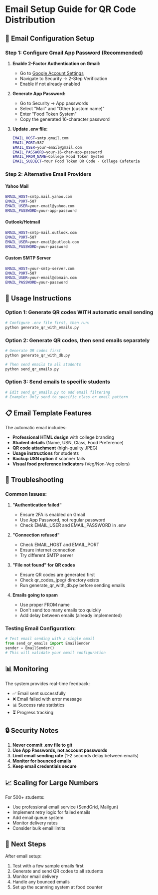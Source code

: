 # Email Setup Guide for QR Code Distribution

## 📧 Email Configuration Setup

### Step 1: Configure Gmail App Password (Recommended)

1. **Enable 2-Factor Authentication on Gmail:**
   - Go to [Google Account Settings](https://myaccount.google.com/)
   - Navigate to Security → 2-Step Verification
   - Enable if not already enabled

2. **Generate App Password:**
   - Go to Security → App passwords
   - Select "Mail" and "Other (custom name)"
   - Enter "Food Token System"
   - Copy the generated 16-character password

3. **Update .env file:**
   ```bash
   EMAIL_HOST=smtp.gmail.com
   EMAIL_PORT=587
   EMAIL_USER=your-email@gmail.com
   EMAIL_PASSWORD=your-16-char-app-password
   EMAIL_FROM_NAME=College Food Token System
   EMAIL_SUBJECT=Your Food Token QR Code - College Cafeteria
   ```

### Step 2: Alternative Email Providers

#### Yahoo Mail
```bash
EMAIL_HOST=smtp.mail.yahoo.com
EMAIL_PORT=587
EMAIL_USER=your-email@yahoo.com
EMAIL_PASSWORD=your-app-password
```

#### Outlook/Hotmail
```bash
EMAIL_HOST=smtp-mail.outlook.com
EMAIL_PORT=587
EMAIL_USER=your-email@outlook.com
EMAIL_PASSWORD=your-password
```

#### Custom SMTP Server
```bash
EMAIL_HOST=your-smtp-server.com
EMAIL_PORT=587
EMAIL_USER=your-email@domain.com
EMAIL_PASSWORD=your-password
```

## 🚀 Usage Instructions

### Option 1: Generate QR codes WITH automatic email sending
```bash
# Configure .env file first, then run:
python generate_qr_with_emails.py
```

### Option 2: Generate QR codes, then send emails separately
```bash
# Generate QR codes first
python generate_qr_with_db.py

# Then send emails to all students
python send_qr_emails.py
```

### Option 3: Send emails to specific students
```python
# Edit send_qr_emails.py to add email filtering
# Example: Only send to specific class or email pattern
```

## 📋 Email Template Features

The automatic email includes:
- **Professional HTML design** with college branding
- **Student details** (Name, USN, Class, Food Preference)
- **QR code attachment** (high-quality JPEG)
- **Usage instructions** for students
- **Backup USN option** if scanner fails
- **Visual food preference indicators** (Veg/Non-Veg colors)

## 🔧 Troubleshooting

### Common Issues:

1. **"Authentication failed"**
   - Ensure 2FA is enabled on Gmail
   - Use App Password, not regular password
   - Check EMAIL_USER and EMAIL_PASSWORD in .env

2. **"Connection refused"**
   - Check EMAIL_HOST and EMAIL_PORT
   - Ensure internet connection
   - Try different SMTP server

3. **"File not found" for QR codes**
   - Ensure QR codes are generated first
   - Check qr_codes_jpeg/ directory exists
   - Run generate_qr_with_db.py before sending emails

4. **Emails going to spam**
   - Use proper FROM name
   - Don't send too many emails too quickly
   - Add delay between emails (already implemented)

### Testing Email Configuration:
```python
# Test email sending with a single email
from send_qr_emails import EmailSender
sender = EmailSender()
# This will validate your email configuration
```

## 📊 Monitoring

The system provides real-time feedback:
- ✅ Email sent successfully
- ❌ Email failed with error message
- 📊 Success rate statistics
- ⏳ Progress tracking

## 🔒 Security Notes

1. **Never commit .env file to git**
2. **Use App Passwords, not account passwords**
3. **Limit email sending rate** (1-2 seconds delay between emails)
4. **Monitor for bounced emails**
5. **Keep email credentials secure**

## 📈 Scaling for Large Numbers

For 500+ students:
- Use professional email service (SendGrid, Mailgun)
- Implement retry logic for failed emails
- Add email queue system
- Monitor delivery rates
- Consider bulk email limits

## 🎯 Next Steps

After email setup:
1. Test with a few sample emails first
2. Generate and send QR codes to all students
3. Monitor email delivery
4. Handle any bounced emails
5. Set up the scanning system at food counter
